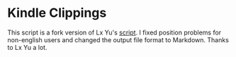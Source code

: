# Kindle Clippings
This script is a fork version of Lx Yu's [script](https://github.com/lxyu/kindle-clippings). I fixed position problems for non-english users and changed the output file format to Markdown. Thanks to Lx Yu a lot.